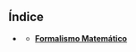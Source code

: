 ## Índice

- **[ ](./Notebooks/Part_01)**

    - **[Formalismo Matemático](./Notebooks/Part_01/Chapter_01_formalismo_matematico.md)**
